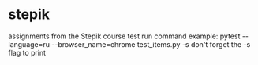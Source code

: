 # stepik
assignments from the Stepik course
test run command example: pytest --language=ru --browser_name=chrome test_items.py -s
don't forget the -s flag to print
